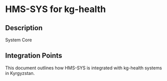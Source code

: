 # HMS-SYS for kg-health

## Description

System Core

## Integration Points

This document outlines how HMS-SYS is integrated with kg-health systems in Kyrgyzstan.
